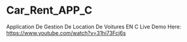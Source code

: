 # Car_Rent_APP_C
Application De Gestion De Location De Voitures EN C
Live Demo Here: https://www.youtube.com/watch?v=31hi73Fcj6s
